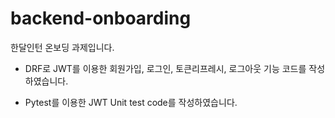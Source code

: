 # backend-onboarding

한달인턴 온보딩 과제입니다.


- DRF로 JWT를 이용한 회원가입, 로그인, 토큰리프레시, 로그아웃 기능 코드를 작성하였습니다.

- Pytest를 이용한 JWT Unit test code를 작성하였습니다.
